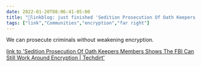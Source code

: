 ```yaml
---
date: 2022-01-20T08:06:41-05:00
title: "🔗linkblog: just finished 'Sedition Prosecution Of Oath Keepers Members Shows The FBI Can Still Work Around Encryption | Techdirt'"
tags: ["link","Communities","encryption","far right"]
---
```

We can prosecute criminals without weakening encryption.
 
[link to 'Sedition Prosecution Of Oath Keepers Members Shows The FBI Can Still Work Around Encryption | Techdirt'](https://www.techdirt.com/articles/20220114/16362248285/sedition-prosecution-oath-keepers-members-shows-fbi-can-still-work-around-encryption.shtml)
